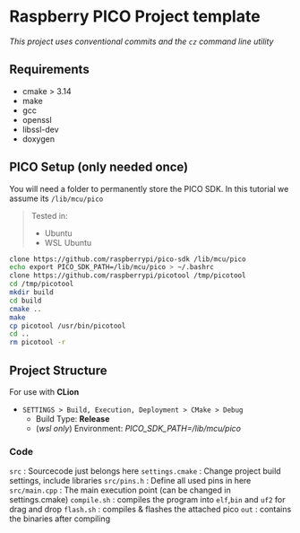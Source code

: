 # Raspberry PICO Project template

*This project uses conventional commits and the `cz` command line utility*

## Requirements

* cmake > 3.14
* make
* gcc
* openssl
* libssl-dev
* doxygen

## PICO Setup (only needed once)

You will need a folder to permanently store the PICO SDK. In this tutorial we assume its `/lib/mcu/pico`

> Tested in:
> * Ubuntu
> * WSL Ubuntu

```bash
clone https://github.com/raspberrypi/pico-sdk /lib/mcu/pico
echo export PICO_SDK_PATH=/lib/mcu/pico > ~/.bashrc
clone https://github.com/raspberrypi/picotool /tmp/picotool
cd /tmp/picotool
mkdir build
cd build
cmake ..
make
cp picotool /usr/bin/picotool
cd ..
rm picotool -r
```

## Project Structure

For use with **CLion**

* `SETTINGS > Build, Execution, Deployment > CMake > Debug` 
  * Build Type: **Release**
  * (*wsl only*) Environment: *PICO_SDK_PATH=/lib/mcu/pico*

### Code

`src` : Sourcecode just belongs here
`settings.cmake` : Change project build settings, include libraries
`src/pins.h` : Define all used pins in here
`src/main.cpp` : The main execution point (can be changed in settings.cmake)
`compile.sh` : compiles the program into `elf`,`bin` and `uf2` for drag and drop
`flash.sh` : compiles & flashes the attached pico 
`out` : contains the binaries after compiling

